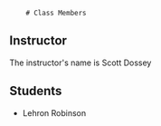         # Class Members

## Instructor

The instructor's name is Scott Dossey

## Students

- Lehron Robinson

